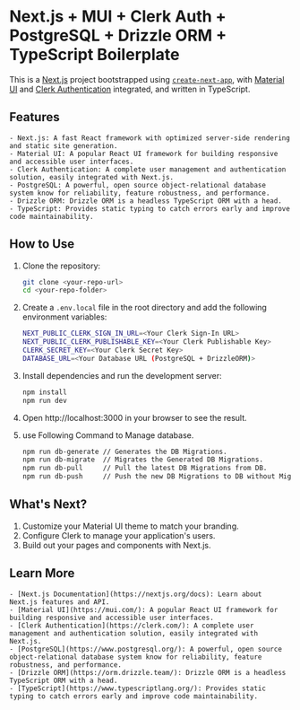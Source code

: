 # Next.js + MUI + Clerk Auth + PostgreSQL + Drizzle ORM + TypeScript Boilerplate

This is a [Next.js](https://nextjs.org/) project bootstrapped using [`create-next-app`](https://github.com/vercel/next.js/tree/HEAD/packages/create-next-app), with [Material UI](https://mui.com/) and [Clerk Authentication](https://clerk.dev/) integrated, and written in TypeScript.

## Features

    - Next.js: A fast React framework with optimized server-side rendering and static site generation.
    - Material UI: A popular React UI framework for building responsive and accessible user interfaces.
    - Clerk Authentication: A complete user management and authentication solution, easily integrated with Next.js.
    - PostgreSQL: A powerful, open source object-relational database system know for reliability, feature robustness, and performance.
    - Drizzle ORM: Drizzle ORM is a headless TypeScript ORM with a head.
    - TypeScript: Provides static typing to catch errors early and improve code maintainability.

## How to Use

1. Clone the repository:

   ```bash
   git clone <your-repo-url>
   cd <your-repo-folder>

   ```

2. Create a `.env.local` file in the root directory and add the following environment variables:

   ```bash
   NEXT_PUBLIC_CLERK_SIGN_IN_URL=<Your Clerk Sign-In URL>
   NEXT_PUBLIC_CLERK_PUBLISHABLE_KEY=<Your Clerk Publishable Key>
   CLERK_SECRET_KEY=<Your Clerk Secret Key>
   DATABASE_URL=<Your Database URL (PostgreSQL + DrizzleORM)>

   ```

3. Install dependencies and run the development server:

   ```bash
   npm install
   npm run dev

   ```

4. Open http://localhost:3000 in your browser to see the result.

5. use Following Command to Manage database.

   ```bash
   npm run db-generate // Generates the DB Migrations.
   npm run db-migrate  // Migrates the Generated DB Migrations.
   npm run db-pull     // Pull the latest DB Migrations from DB.
   npm run db-push     // Push the new DB Migrations to DB without Migrations.
   ```

## What's Next?

1. Customize your Material UI theme to match your branding.
2. Configure Clerk to manage your application's users.
3. Build out your pages and components with Next.js.

## Learn More

    - [Next.js Documentation](https://nextjs.org/docs): Learn about Next.js features and API.
    - [Material UI](https://mui.com/): A popular React UI framework for building responsive and accessible user interfaces.
    - [Clerk Authentication](https://clerk.com/): A complete user management and authentication solution, easily integrated with Next.js.
    - [PostgreSQL](https://www.postgresql.org/): A powerful, open source object-relational database system know for reliability, feature robustness, and performance.
    - [Drizzle ORM](https://orm.drizzle.team/): Drizzle ORM is a headless TypeScript ORM with a head.
    - [TypeScript](https://www.typescriptlang.org/): Provides static typing to catch errors early and improve code maintainability.
